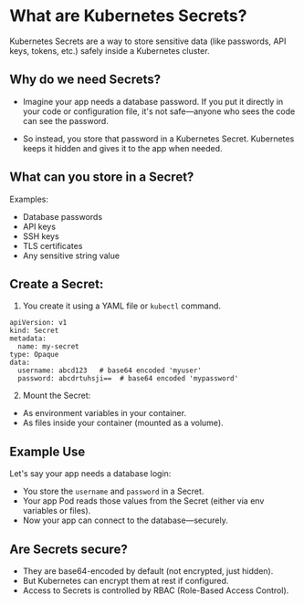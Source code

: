 <!-- Kubernetes Secrets -->
# What are Kubernetes Secrets?
Kubernetes Secrets are a way to store sensitive data (like passwords, API keys, tokens, etc.) safely inside a Kubernetes cluster.

<!-- Why do we need Secrets? -->
## Why do we need Secrets?
- Imagine your app needs a database password. If you put it directly in your code or configuration file, it's not safe—anyone who sees the code can see the password.

- So instead, you store that password in a Kubernetes Secret. Kubernetes keeps it hidden and gives it to the app when needed.

<!-- What can you store in a Secret? -->
## What can you store in a Secret?
Examples:
- Database passwords
- API keys
- SSH keys
- TLS certificates
- Any sensitive string value


## Create a Secret:
1. You create it using a YAML file or ```kubectl``` command.
```
apiVersion: v1
kind: Secret
metadata:
  name: my-secret
type: Opaque
data:
  username: abcd123   # base64 encoded 'myuser'
  password: abcdrtuhsji==  # base64 encoded 'mypassword'
```

2. Mount the Secret:
- As environment variables in your container.
- As files inside your container (mounted as a volume).

<!-- Example Use -->
## Example Use
Let's say your app needs a database login:
- You store the ```username``` and ```password``` in a Secret.
- Your app Pod reads those values from the Secret (either via env variables or files).
- Now your app can connect to the database—securely.

<!-- Are Secrets secure? -->
## Are Secrets secure?
- They are base64-encoded by default (not encrypted, just hidden).
- But Kubernetes can encrypt them at rest if configured.
- Access to Secrets is controlled by RBAC (Role-Based Access Control).


